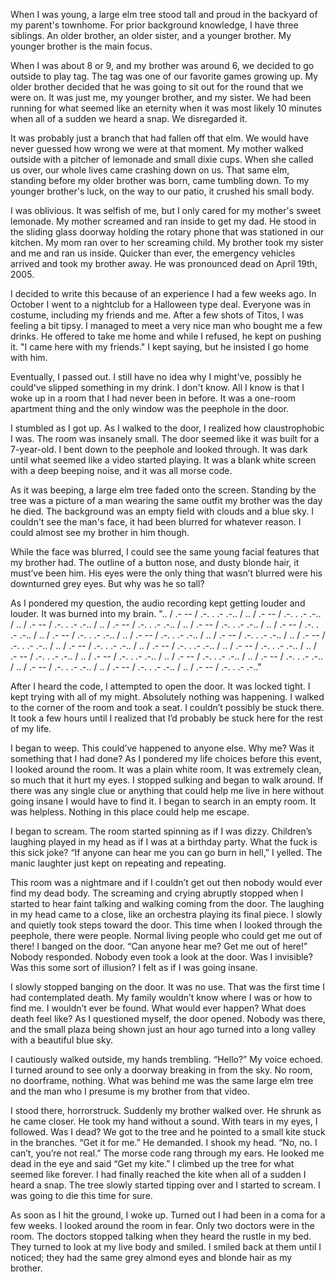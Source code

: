 When I was young, a large elm tree stood tall and proud in the backyard of my parent's townhome. For prior background knowledge, I have three siblings. An older brother, an older sister, and a younger brother. My younger brother is the main focus. 

When I was about 8 or 9, and my brother was around 6, we decided to go outside to play tag. The tag was one of our favorite games growing up. My older brother decided that he was going to sit out for the round that we were on. It was just me, my younger brother, and my sister. We had been running for what seemed like an eternity when it was most likely 10 minutes when all of a sudden we heard a snap. We disregarded it. 

It was probably just a branch that had fallen off that elm. We would have never guessed how wrong we were at that moment. My mother walked outside with a pitcher of lemonade and small dixie cups. When she called us over, our whole lives came crashing down on us. That same elm, standing before my older brother was born, came tumbling down. To my younger brother's luck, on the way to our patio, it crushed his small body. 

I was oblivious. It was selfish of me, but I only cared for my mother's sweet lemonade. My mother screamed and ran inside to get my dad. He stood in the sliding glass doorway holding the rotary phone that was stationed in our kitchen. My mom ran over to her screaming child. My brother took my sister and me and ran us inside. Quicker than ever, the emergency vehicles arrived and took my brother away. He was pronounced dead on April 19th, 2005. 

I decided to write this because of an experience I had a few weeks ago. In October I went to a nightclub for a Halloween type deal. Everyone was in costume, including my friends and me. After a few shots of Titos, I was feeling a bit tipsy. I managed to meet a very nice man who bought me a few drinks. He offered to take me home and while I refused, he kept on pushing it. "I came here with my friends." I kept saying, but he insisted I go home with him. 

Eventually, I passed out. I still have no idea why I might've, possibly he could've slipped something in my drink. I don't know. All I know is that I woke up in a room that I had never been in before. It was a one-room apartment thing and the only window was the peephole in the door. 

I stumbled as I got up. As I walked to the door, I realized how claustrophobic I was. The room was insanely small. The door seemed like it was built for a 7-year-old. I bent down to the peephole and looked through. It was dark until what seemed like a video started playing. It was a blank white screen with a deep beeping noise, and it was all morse code. 

As it was beeping, a large elm tree faded onto the screen. Standing by the tree was a picture of a man wearing the same outfit my brother was the day he died. The background was an empty field with clouds and a blue sky. I couldn't see the man's face, it had been blurred for whatever reason. I could almost see my brother in him though. 

While the face was blurred, I could see the same young facial features that my brother had. The outline of a button nose, and dusty blonde hair, it must’ve been him. His eyes were the only thing that wasn’t blurred were his downturned grey eyes. But why was he so tall? 

As I pondered my question, the audio recording kept getting louder and louder. It was burned into my brain. 
".. / .- -- / .-. . .- .-.. / .. / .- -- / .-. . .- .-.. / .. / .- -- / .-. . .- .-.. / .. / .- -- / .-. . .- .-.. / .. / .- -- / .-. . .- .-.. / .. / .- -- / .-. . .- .-.. / .. / .- -- / .-. . .- .-.. / .. / .- -- / .-. . .- .-.. / .. / .- -- / .-. . .- .-.. / .. / .- -- / .-. . .- .-.. / .. / .- -- / .-. . .- .-.. / .. / .- -- / .-. . .- .-.. / .. / .- -- / .-. . .- .-.. / .. / .- -- / .-. . .- .-.. / .. / .- -- / .-. . .- .-.. / .. / .- -- / .-. . .- .-.. / .. / .- -- / .-. . .- .-.. / .. / .- -- / .-. . .- .-.. / .. / .- -- / .-. . .- .-.. / .. / .- -- / .-. . .- .-.."

After I heard the code, I attempted to open the door. It was locked tight. I kept trying with all of my might. Absolutely nothing was happening. I walked to the corner of the room and took a seat. I couldn’t possibly be stuck there. It took a few hours until I realized that I’d probably be stuck here for the rest of my life.

I began to weep. This could’ve happened to anyone else. Why me? Was it something that I had done? As I pondered my life choices before this event, I looked around the room. It was a plain white room. It was extremely clean, so much that it hurt my eyes. I stopped sulking and began to walk around. If there was any single clue or anything that could help me live in here without going insane I would have to find it. I began to search in an empty room. It was helpless. Nothing in this place could help me escape. 

I began to scream. The room started spinning as if I was dizzy. Children’s laughing played in my head as if I was at a birthday party. What the fuck is this sick joke? “If anyone can hear me you can go burn in hell,” I yelled. The manic laughter just kept on repeating and repeating.

This room was a nightmare and if I couldn’t get out then nobody would ever find my dead body. The screaming and crying abruptly stopped when I started to hear faint talking and walking coming from the door. The laughing in my head came to a close, like an orchestra playing its final piece. I slowly and quietly took steps toward the door. This time when I looked through the peephole, there were people. Normal living people who could get me out of there! I banged on the door. “Can anyone hear me? Get me out of here!” Nobody responded. Nobody even took a look at the door. Was I invisible? Was this some sort of illusion? I felt as if I was going insane. 

I slowly stopped banging on the door. It was no use. That was the first time I had contemplated death. My family wouldn’t know where I was or how to find me. I wouldn’t ever be found. What would ever happen? What does death feel like? As I questioned myself, the door opened. Nobody was there, and the small plaza being shown just an hour ago turned into a long valley with a beautiful blue sky.

I cautiously walked outside, my hands trembling. “Hello?” My voice echoed. I turned around to see only a doorway breaking in from the sky. No room, no doorframe, nothing. What was behind me was the same large elm tree and the man who I presume is my brother from that video.

I stood there, horrorstruck. Suddenly my brother walked over. He shrunk as he came closer. He took my hand without a sound. With tears in my eyes, I followed. Was I dead? We got to the tree and he pointed to a small kite stuck in the branches. “Get it for me.” He demanded. I shook my head. “No, no. I can’t, you’re not real.” The morse code rang through my ears. He looked me dead in the eye and said “Get my kite.”
I climbed up the tree for what seemed like forever. I had finally reached the kite when all of a sudden I heard a snap. The tree slowly started tipping over and I started to scream. I was going to die this time for sure.

As soon as I hit the ground, I woke up. Turned out I had been in a coma for a few weeks. I looked around the room in fear. Only two doctors were in the room. The doctors stopped talking when they heard the rustle in my bed. They turned to look at my live body and smiled. I smiled back at them until I noticed; they had the same grey almond eyes and blonde hair as my brother.